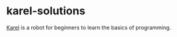 # karel-solutions
 [Karel](https://github.com/fredoverflow/karel) is a robot for beginners to learn the basics of programming.
